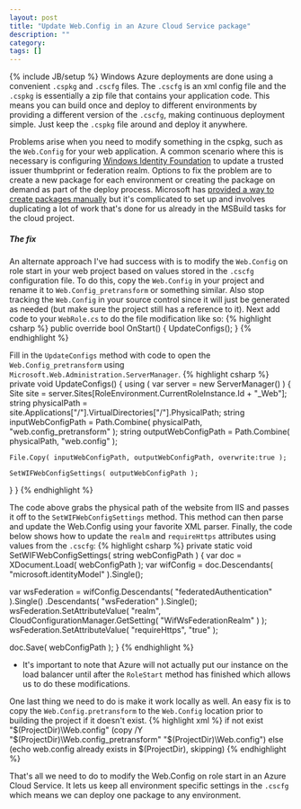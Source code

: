 ```yaml
---
layout: post
title: "Update Web.Config in an Azure Cloud Service package"
description: ""
category: 
tags: []
---
```

{% include JB/setup %}
Windows Azure deployments are done using a convenient `.cspkg` and `.cscfg` files. The `.cscfg` is an xml config file and the `.cspkg` is essentially a zip file that contains your application code. This means you can build once and deploy to different environments by providing a different version of the `.cscfg`, making continuous deployment simple. Just keep the `.cspkg` file around and deploy it anywhere.

Problems arise when you need to modify something in the cspkg, such as the `Web.Config` for your web application. A common scenario where this is necessary is configuring [Windows Identity Foundation](http://msdn.microsoft.com/en-us/security/aa570351.aspx) to update a trusted issuer thumbprint or federation realm. Options to fix the problem are to create a new package for each environment or creating the package on demand as part of the deploy process. Microsoft has [provided a way to create packages manually](http://msdn.microsoft.com/en-us/library/windowsazure/gg432988.aspx) but it's complicated to set up and involves duplicating a lot of work that's done for us already in the MSBuild tasks for the cloud project.

##### The fix
An alternate approach I've had success with is to modify the `Web.Config` on role start in your web project based on values stored in the `.cscfg` configuration file. To do this, copy the `Web.Config` in your project and rename it to `Web.Config_pretransform` or something similar. Also stop tracking the `Web.Config` in your source control since it will just be generated as needed (but make sure the project still has a reference to it). Next add code to your `WebRole.cs` to do the file modification like so:
{% highlight csharp %}
public override bool OnStart()
{
   UpdateConfigs();
}
{% endhighlight %}

Fill in the `UpdateConfigs` method with code to open the `Web.Config_pretransform` using `Microsoft.Web.Administration.ServerManager`.
{% highlight csharp %}
private void UpdateConfigs()
{
  using ( var server = new ServerManager() )
  {
    Site site = server.Sites[RoleEnvironment.CurrentRoleInstance.Id + "_Web"];
    string physicalPath = site.Applications["/"].VirtualDirectories["/"].PhysicalPath;
    string inputWebConfigPath = Path.Combine( physicalPath, "web.config_pretransform" );
    string outputWebConfigPath = Path.Combine( physicalPath, "web.config" );

    File.Copy( inputWebConfigPath, outputWebConfigPath, overwrite:true );

    SetWIFWebConfigSettings( outputWebConfigPath );
  }
}
{% endhighlight %}

The code above grabs the physical path of the website from IIS and passes it off to the `SetWIFWebConfigSettings` method. This method can then parse and update the Web.Config using your favorite XML parser. Finally, the code below shows how to update the `realm` and `requireHttps` attributes using values from the `.cscfg`:
{% highlight csharp %}
private static void SetWIFWebConfigSettings( string webConfigPath )
{
  var doc = XDocument.Load( webConfigPath );
  var wifConfig = doc.Descendants( "microsoft.identityModel" ).Single();

  var wsFederation = wifConfig.Descendants( "federatedAuthentication" ).Single()
    .Descendants( "wsFederation" ).Single();
  wsFederation.SetAttributeValue( "realm", CloudConfigurationManager.GetSetting( "WifWsFederationRealm" ) );
  wsFederation.SetAttributeValue( "requireHttps", "true" );

  doc.Save( webConfigPath );
}
{% endhighlight %}

* It's important to note that Azure will not actually put our instance on the load balancer until after the `RoleStart` method has finished which allows us to do these modifications.

One last thing we need to do is make it work locally as well. An easy fix is to copy the `Web.Config.pretransform` to the `Web.Config` location prior to building the project if it doesn't exist.
{% highlight xml %}
<PropertyGroup>
   <PreBuildEvent>if not exist "$(ProjectDir)\Web.config" (copy /Y "$(ProjectDir)\Web.config_pretransform" "$(ProjectDir)\Web.config") else (echo web.config already exists in $(ProjectDir), skipping)</PreBuildEvent>
</PropertyGroup>
{% endhighlight %}

That's all we need to do to modify the Web.Config on role start in an Azure Cloud Service. It lets us keep all environment specific settings in the `.cscfg` which means we can deploy one package to any environment.
